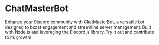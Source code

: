 # ChatMasterBot
Enhance your Discord community with ChatMasterBot, a versatile bot designed to boost engagement and streamline server management. Built with Node.js and leveraging the Discord.js library. Try it out and contribute to its growth!
